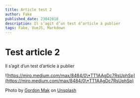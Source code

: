 ```yaml
---
title: Article test 2
author: Fake
published_date: 23042018
description: Il s’agit d’un test d’article à publier
tags: Fake, VueJS, Markdown
---
```

# Test article 2

Il s’agit d’un test d’article à publier

![https://miro.medium.com/max/8484/0\*TT1AAgDc7RsUphSp](https://miro.medium.com/max/8484/0\*TT1AAgDc7RsUphSp)

Photo by [Gordon Mak](https://unsplash.com/@gcmak?utm_source=medium&utm_medium=referral) on [Unsplash](https://unsplash.com?utm_source=medium&utm_medium=referral)
